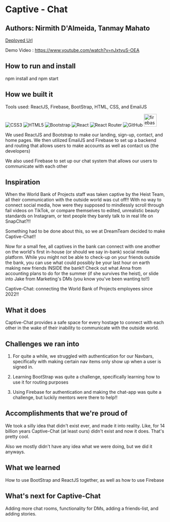 # Captive - Chat


## Authors: Nirmith D'Almeida, Tanmay Mahato
[Deployed Url](https://captive-chat.vercel.app)

Demo Video : https://www.youtube.com/watch?v=nJxtvuS-OEA

## How to run and install
npm install and npm start


## How we built it
Tools used: ReactJS, Firebase, BootStrap, HTML, CSS, and EmailJS

![CSS3](https://img.shields.io/badge/css3-%231572B6.svg?logo=css3&logoColor=white&style=for-the-badge)
![HTML5](https://img.shields.io/badge/html5-%23E34F26.svg?logo=html5&logoColor=white&style=for-the-badge)
![Bootstrap](https://img.shields.io/badge/bootstrap-%23563D7C.svg?logo=bootstrap&logoColor=white&style=for-the-badge)
![React](https://img.shields.io/badge/react-%2320232a.svg?logo=react&logoColor=%2361DAFB&style=for-the-badge)
![React Router](https://img.shields.io/badge/React_Router-CA4245?logo=react-router&logoColor=white&style=for-the-badge)
![GitHub](https://img.shields.io/badge/github-%23121011.svg?logo=github&logoColor=white&style=for-the-badge)
<a href="https://firebase.google.com/" target="_blank" rel="noreferrer"> <img src="https://www.vectorlogo.zone/logos/firebase/firebase-icon.svg" alt="firebase" width="40" height="40"/> </a>

We used ReactJS and Bootstrap to make our landing, sign-up, contact, and home pages. We then utilized EmailJS and Firebase to set up a backend and routing that allows users to make accounts as well as contact us (the developers)

We also used Firebase to set up our chat system that allows our users to communicate with each other


## Inspiration
When the World Bank of Projects staff was taken captive by the Heist Team, all their communication with the outside world was cut off!! With no way to connect social media, how were they supposed to mindlessly scroll through fail videos on TikTok, or compare themselves to edited, unrealistic beauty standards on Instagram, or text people they barely talk to in real life on SnapChat?!!

Something had to be done about this, so we at DreamTeam decided to make Captive-Chat!!

Now for a small fee, all captives in the bank can connect with one another on the world's first in-house (or should we say in-bank) social media platform. While you might not be able to check-up on your friends outside the bank, you can use what could possibly be your last hour on earth making new friends INSIDE the bank!! Check out what Anna from accounting plans to do for the summer (if she survives the heist), or slide into Jake from Marketing's DMs (you know you've been wanting to!!)

Captive-Chat: connecting the World Bank of Projects employees since 2022!!


## What it does
Captive-Chat provides a safe space for every hostage to connect with each other in the wake of their inability to communicate with the outside world.


## Challenges we ran into
1) For quite a while, we struggled with authentication for our Navbars, specifically with making certain nav items only show up when a user is signed in.

2) Learning BootStrap was quite a challenge, specifically learning how to use it for routing purposes

3) Using Firebase for authentication and making the chat-app was quite a challenge, but luckily mentors were there to help!!


## Accomplishments that we're proud of
We took a silly idea that didn't exist ever, and made it into reality. Like, for 14 billion years Captive-Chat (at least ours) didn't exist and now it does. That's pretty cool.

Also we mostly didn't have any idea what we were doing, but we did it anyways.

## What we learned
How to use BootStrap and ReactJS together, as well as how to use Firebase

## What's next for Captive-Chat
Adding more chat rooms, functionality for DMs, adding a friends-list, and adding stories.

